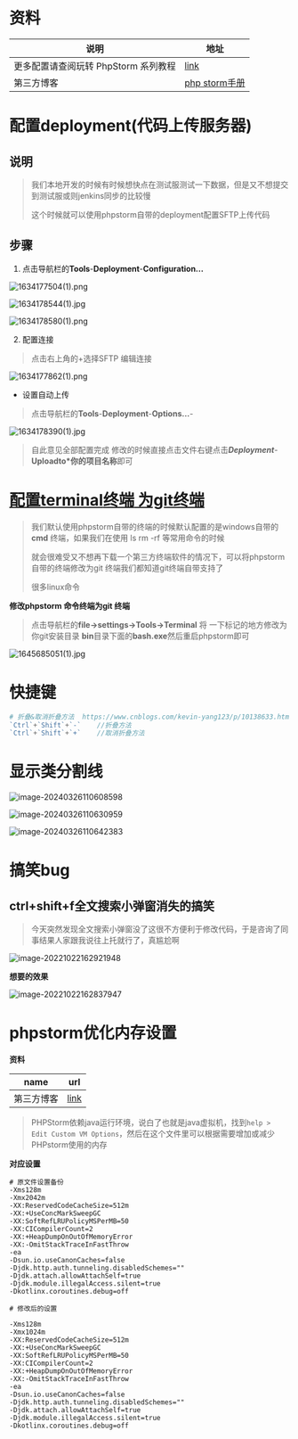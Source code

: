 



# 资料

| 说明                                 | 地址                                                         |
| ------------------------------------ | ------------------------------------------------------------ |
| 更多配置请查阅玩转 PhpStorm 系列教程 | [link](https://laravelacademy.org/books/phpstorm-tutorial)   |
| 第三方博客                           | [php storm手册](https://www.kancloud.cn/ervinhua/phpstorm/441649) |



# 配置deployment(代码上传服务器)

## 说明

> 我们本地开发的时候有时候想快点在测试服测试一下数据，但是又不想提交到测试服或则jenkins同步的比较慢
>
> 这个时候就可以使用phpstorm自带的deployment配置SFTP上传代码

## 步骤

1. 点击导航栏的**Tools**-**Deployment**-**Configuration...**

![1634177504(1).png](https://gitee.com/yaolliuyang/blogImages/raw/master/blogImages/ZcxPleKGzOa7LR9.png)

![1634178544(1).jpg](https://gitee.com/yaolliuyang/blogImages/raw/master/blogImages/Oi5xzv48kAoyuN6.png)

![1634178580(1).png](https://gitee.com/yaolliuyang/blogImages/raw/master/blogImages/RA9jMriHkuqKptn.png)

2.  配置连接

> 点击右上角的+选择SFTP 编辑连接

![1634177862(1).png](https://gitee.com/yaolliuyang/blogImages/raw/master/blogImages/2flsMqT9YBwKGmV.png)





- 设置自动上传

> 点击导航栏的**Tools**-**Deployment**-**Options...**-

![1634178390(1).jpg](https://gitee.com/yaolliuyang/blogImages/raw/master/blogImages/W91Mf85ajHBgEux.png)

> 自此意见全部配置完成 修改的时候直接点击文件右键点击***Deployment***- **Uploadto*你的项目名称**即可

# [配置terminal**终端** 为git终端](https://learnku.com/articles/32981)



> 我们默认使用phpstorm自带的终端的时候默认配置的是windows自带的**cmd** 终端，如果我们在使用 ls rm -rf 等常用命令的时候
>
> 就会很难受又不想再下载一个第三方终端软件的情况下，可以将phpstorm自带的终端修改为git 终端我们都知道git终端自带支持了
>
> 很多linux命令

**修改phpstorm 命令终端为git 终端**

> 点击导航栏的**file->settings->Tools->Terminal** 将 一下标记的地方修改为你git安装目录 **bin**目录下面的**bash.exe**然后重启phpstorm即可

![1645685051(1).jpg](https://gitee.com/yaolliuyang/blogImages/raw/master/blogImages/qxPtJphZOEvIViw.png)

#  快捷键

```php
# 折叠&取消折叠方法  https://www.cnblogs.com/kevin-yang123/p/10138633.html
`Ctrl`+`Shift`+`-`    //折叠方法
`Ctrl`+`Shift`+`+`    //取消折叠方法    
```

# 显示类分割线

![image-20240326110608598](https://gitee.com/yaolliuyang/blogImages/raw/master/blogImages/image-20240326110608598.png)



![image-20240326110630959](https://gitee.com/yaolliuyang/blogImages/raw/master/blogImages/image-20240326110630959.png)



![image-20240326110642383](https://gitee.com/yaolliuyang/blogImages/raw/master/blogImages/image-20240326110642383.png)

# 搞笑bug

## **ctrl+shift+f**全文搜索小弹窗消失的搞笑

> 今天突然发现全文搜索小弹窗没了这很不方便利于修改代码，于是咨询了同事结果人家跟我说往上托就行了，真尴尬啊

![image-20221022162921948](https://gitee.com/yaolliuyang/blogImages/raw/master/blogImages/image-20221022162921948.png)

**想要的效果**

![image-20221022162837947](https://gitee.com/yaolliuyang/blogImages/raw/master/blogImages/image-20221022162837947.png)

# phpstorm优化内存设置

**资料**

| name       | url                                                 |
| ---------- | --------------------------------------------------- |
| 第三方博客 | [link](https://segmentfault.com/a/1190000013914840) |

> PHPStorm依赖java运行环境，说白了也就是java虚拟机，找到`help > Edit Custom VM Options`，然后在这个文件里可以根据需要增加或减少PHPstorm使用的内存



**对应设置**

```shell
# 原文件设置备份
-Xms128m
-Xmx2042m
-XX:ReservedCodeCacheSize=512m
-XX:+UseConcMarkSweepGC
-XX:SoftRefLRUPolicyMSPerMB=50
-XX:CICompilerCount=2
-XX:+HeapDumpOnOutOfMemoryError
-XX:-OmitStackTraceInFastThrow
-ea
-Dsun.io.useCanonCaches=false
-Djdk.http.auth.tunneling.disabledSchemes=""
-Djdk.attach.allowAttachSelf=true
-Djdk.module.illegalAccess.silent=true
-Dkotlinx.coroutines.debug=off

# 修改后的设置

-Xms128m
-Xmx1024m
-XX:ReservedCodeCacheSize=512m
-XX:+UseConcMarkSweepGC
-XX:SoftRefLRUPolicyMSPerMB=50
-XX:CICompilerCount=2
-XX:+HeapDumpOnOutOfMemoryError
-XX:-OmitStackTraceInFastThrow
-ea
-Dsun.io.useCanonCaches=false
-Djdk.http.auth.tunneling.disabledSchemes=""
-Djdk.attach.allowAttachSelf=true
-Djdk.module.illegalAccess.silent=true
-Dkotlinx.coroutines.debug=off
```

